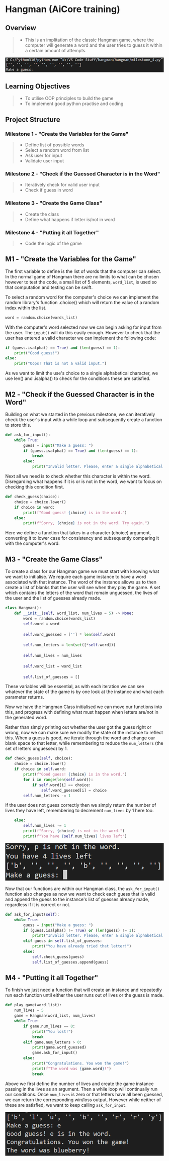 # Hangman (AiCore training)


## Overview 
> - This is an implitation of the classic Hangman game, where the computer will generate a word and the user tries to guess it within a certain amount of attempts. 

![hangman game](/images/hangman%201.png)

## Learning Objectives
> - To utilise OOP principles to build the game
> - To implement good python practise and coding

## Project Structure

### Milestone 1 - "Create the Variables for the Game"
> - Define list of possible words
> - Select a random word from list
> - Ask user for input
> - Validate user input

### Milestone 2 - "Check if the Guessed Character is in the Word"
> - Iteratively check for valid user input
> - Check if guess in word

### Milestone 3 - "Create the Game Class"
> - Create the class
> - Define what happens if letter is/not in word

### Milestone 4 - "Putting it all Together"
> - Code the logic of the game

## M1 - "Create the Variables for the Game"

The first variable to define is the list of words that the computer can select. In the normal game of Hangman there are no limits to what can be chosen however to test the code, a small list of 5 elements, ```word_list```, is used so that computation and testing can be swift.

To select a random word for the computer's choice we can implement the random library's function .choice() which will return the value of a random index within the list. 

```python
word = random.choice(words_list)
```

With the computer's word selected now we can begin asking for input from the user. The ```input()``` will do this easily enough. However to check that the user has entered a valid character we can implement the following code:

```python
if (guess.isalpha() == True) and (len(guess) == 1):
    print("Good guess!")
else:
    print("Oops! That is not a valid input.")
```

As we want to limit the use's choice to a single alphabetical character, we use len() and .isalpha() to check for the conditions these are satisfied.

## M2 - "Check if the Guessed Character is in the Word"

Building on what we started in the previous milestone, we can iteratively check the user's input with a while loop and subsequently create a function to store this. 

```python
def ask_for_input():
    while True:
        guess = input("Make a guess: ")
        if (guess.isalpha() == True) and (len(guess) == 1):
            break
        else:
            print("Invalid letter. Please, enter a single alphabetical character.")
```

Next all we need is to check whether this character is within the word. Disregarding what happens if it is or is not in the word, we want to focus on checking this condition first.

```python
def check_guess(choice):
    choice = choice.lower()
    if choice in word:
        print(f"Good guess! {choice} is in the word.")
    else:
        print(f"Sorry, {choice} is not in the word. Try again.")
```

Here we define a function that takes in a character (choice) argument, converting it to lower case for consistency and subsequently comparing it with the computer's word. 

## M3 - "Create the Game Class"

To create a class for our Hangman game we must start with knowing what we want to initialise. We require each game instance to have a word associated with that instance. The word of the instance allows us to then create a list of blanks that the user will see when they play the game. A set which contains the letters of the word that remain unguessed, the lives of the user and the list of guesses already made.

```python
class Hangman():
    def __init__(self, word_list, num_lives = 5) -> None:
        word = random.choice(words_list)   
        self.word = word

        self.word_guessed = [''] * len(self.word)
        
        self.num_letters = len(set([*self.word]))
        
        self.num_lives = num_lives
        
        self.word_list = word_list
        
        self.list_of_guesses = []
```

These variables will be essential, as with each iteration we can see whatever the state of the game is by one look at the instance and what each parameter returns.

Now we have the Hangman Class initialised we can move our functions into this, and progress with defining what must happen when letters are/not in the generated word. 

Rather than simply printing out whether the user got the guess right or wrong, now we can make sure we modify the state of the instance to reflect this. When a guess is good, we iterate through the word and change our blank space to that letter, while remembering to reduce the ```num_letters``` (the set of letters unguessed) by 1.

```python
def check_guess(self, choice):
    choice = choice.lower()
    if choice in self.word:
        print(f"Good guess! {choice} is in the word.")
        for i in range(len(self.word)):
            if self.word[i] == choice:
                self.word_guessed[i] = choice
        self.num_letters -= 1
```

If the user does not guess correctly then we simply return the number of lives they have left, remembering to decrement ```num_lives``` by 1 here too. 

```python           
    else:
        self.num_lives -= 1
        print(f"Sorry, {choice} is not in the word.")
        print(f"You have {self.num_lives} lives left")
```

![life lost image](/images/hangman%203.png)

Now that our functions are within our Hangman class, the ```ask_for_input()``` function also changes as now we want to check each guess that is valid and append the guess to the instance's list of guesses already made, regardless if it is correct or not.

```python
def ask_for_input(self):
    while True:
        guess = input("Make a guess: ")
        if (guess.isalpha() != True) or (len(guess) != 1):
            print("Invalid letter. Please, enter a single alphabetical character.")
        elif guess in self.list_of_guesses:
            print("You have already tried that letter!")
        else:
            self.check_guess(guess)
            self.list_of_guesses.append(guess) 
```

## M4 - "Putting it all Together"

To finish we just need a function that will create an instance and repeatedly run each function until either the user runs out of lives or the guess is made. 

```python
def play_game(word_list):
    num_lives = 5
    game = Hangman(word_list, num_lives)
    while True:
        if game.num_lives == 0:
            print("You lost!")
            break
        elif game.num_letters > 0:
            print(game.word_guessed)
            game.ask_for_input()
        else:
            print("Congratulations. You won the game!")
            print(f"The word was {game.word}!")
            break
```

Above we first define the number of lives and create the game instance passing in the lives as an argument. Then a while loop will continually run our conditions. Once ```num_lives``` is zero or that letters have all been guessed, we can return the corresponding win/loss output. However while neither of these are satisfied, we want to keep calling ```ask_for_input```.

![game won](/images/hangman%204.png)


